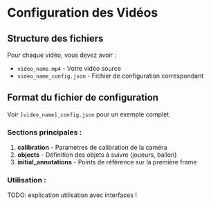 # Configuration des Vidéos

## Structure des fichiers

Pour chaque vidéo, vous devez avoir :
- `video_name.mp4` - Votre vidéo source
- `video_name_config.json` - Fichier de configuration correspondant

## Format du fichier de configuration

Voir `[video_name]_config.json` pour un exemple complet.

### Sections principales :

1. **calibration** - Paramètres de calibration de la caméra
2. **objects** - Définition des objets à suivre (joueurs, ballon)
3. **initial_annotations** - Points de référence sur la première frame

### Utilisation :


TODO: explication utilisation avec interfaces !